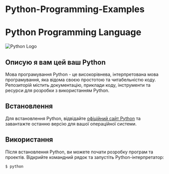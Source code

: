 # Python-Programming-Examples

# Python Programming Language

![Python Logo](https://www.python.org/static/img/python-logo.png)

## Описую я вам цей ваш Python

Мова програмування Python - це високорівнева, інтерпретована мова програмування, яка відома своєю простотою та читабельністю коду. Репозиторій містить документацію, приклади коду, інструменти та ресурси для розробки з використанням Python.

## Встановлення

Для встановлення Python, відвідайте [офіційний сайт Python](https://www.python.org/downloads/) та завантажте останню версію для вашої операційної системи.

## Використання

Після встановлення Python, ви можете почати розробку програм та проектів. Відкрийте командний рядок та запустіть Python-інтерпретатор:

```bash
$ python
